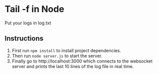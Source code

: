# Tail -f in Node

Put your logs in log.txt

## Instructions

1. First run `npm install` to install project dependencies.
2. Then run `node server.js` to start the server.
3. Finally go to http://localhost:3000 which connects to the websocket server and prints the last 10 lines of the log file in real time.

